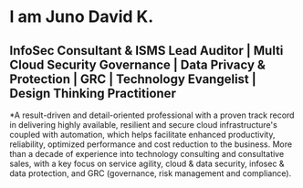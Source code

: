 # I am Juno David K.
## InfoSec Consultant & ISMS Lead Auditor | Multi Cloud Security Governance | Data Privacy & Protection | GRC | Technology Evangelist | Design Thinking Practitioner


*A result-driven and detail-oriented professional with a proven track record in delivering highly available, resilient and secure cloud infrastructure's coupled with automation, which helps facilitate enhanced productivity, reliability, optimized performance and cost reduction to the business. More than a decade of experience into technology consulting and consultative sales, with a key focus on service agility, cloud & data security, infosec & data protection, and GRC (governance, risk management and compliance).
